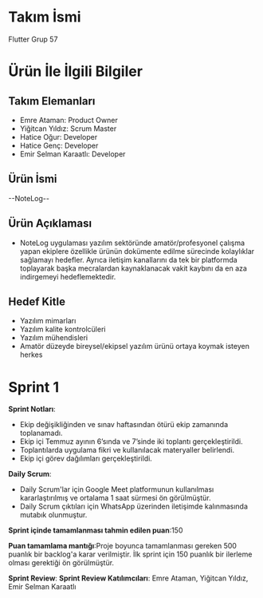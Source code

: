 # **Takım İsmi**

Flutter Grup 57

# Ürün İle İlgili Bilgiler

## Takım Elemanları

- Emre Ataman: Product Owner
- Yiğitcan Yıldız: Scrum Master
- Hatice Oğur: Developer
- Hatice Genç: Developer
- Emir Selman Karaatlı: Developer

## Ürün İsmi

--NoteLog--

## Ürün Açıklaması

- NoteLog uygulaması yazılım sektöründe amatör/profesyonel çalışma yapan ekiplere özellikle ürünün dokümente edilme sürecinde kolaylıklar sağlamayı hedefler. Ayrıca iletişim kanallarını da tek bir platformda toplayarak başka mecralardan kaynaklanacak vakit kaybını da en aza indirgemeyi hedeflemektedir.


## Hedef Kitle

- Yazılım mimarları
- Yazılım kalite kontrolcüleri
- Yazılım mühendisleri
- Amatör düzeyde bireysel/ekipsel yazılım ürünü ortaya koymak isteyen herkes

# Sprint 1
**Sprint Notları**:
- Ekip değişikliğinden ve sınav haftasından ötürü ekip zamanında toplanamadı.
- Ekip içi Temmuz ayının 6’sında ve 7’sinde iki toplantı gerçekleştirildi.
- Toplantılarda uygulama fikri ve kullanılacak materyaller belirlendi. 
- Ekip içi görev dağılımları gerçekleştirildi.
 
**Daily Scrum**:
- Daily Scrum'lar için Google Meet platformunun kullanılması kararlaştırılmış ve ortalama 1 saat sürmesi ön görülmüştür.
- Daily Scrum çıktıları için WhatsApp üzerinden iletişimde kalınmasında mutabık olunmuştur.

**Sprint içinde tamamlanması tahmin edilen puan**:150

**Puan tamamlama mantığı**:Proje boyunca tamamlanması gereken 500 puanlık bir backlog'a karar verilmiştir. İlk sprint için 150 puanlık bir ilerleme olması gerektiği ön görülmüştür.

**Sprint Review**: 
**Sprint Review Katılımcıları**: Emre Ataman, Yiğitcan Yıldız, Emir Selman Karaatlı





